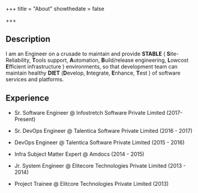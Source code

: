 +++
title = "About"
showthedate = false

+++

## Description

I am an Engineer on a crusade to maintain and provide **STABLE** ( **S**ite-Reliability, **T**ools support, **A**utomation, **B**uild/release engineering, **L**owcost **E**fficient infrastructure ) environments, so that development team can maintain healthy **DIET** (**D**evelop, **I**ntegrate, **E**nhance, **T**est ) of software services and platforms.

## Experience

* Sr. Software Engineer @ Infostretch Software Private Limited (2017-Present)

* Sr. DevOps Engineer @ Talentica Software Private Limited (2016 - 2017)

* DevOps Engineer @ Talentica Software Private Limited (2015 - 2016)

* Infra Subject Matter Expert @ Amdocs (2014 - 2015)

* Jr. System Engineer @ Elitecore Technologies Private Limited (2013 - 2014)

* Project Trainee @ Elitcore Technologies Private Limited (2013)
